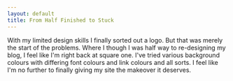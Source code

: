 ```yaml
---
layout: default
title: From Half Finished to Stuck
---
```


With my limited design skills I finally sorted out a logo. But that was merely the start of the problems. Where I though I was half way to re-designing my blog, I feel like I'm right back at square one. I've tried various background colours with differing font colours and link colours and all sorts. I feel like I'm no further to finally giving my site the makeover it deserves.